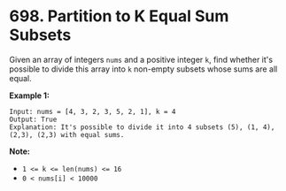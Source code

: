 # 698. Partition to K Equal Sum Subsets

Given an array of integers `nums` and a positive integer `k`, find whether it's possible to divide this array into `k` non-empty subsets whose sums are all equal.

**Example 1:**
```
Input: nums = [4, 3, 2, 3, 5, 2, 1], k = 4
Output: True
Explanation: It's possible to divide it into 4 subsets (5), (1, 4), (2,3), (2,3) with equal sums.
```

**Note:**
- `1 <= k <= len(nums) <= 16`
- `0 < nums[i] < 10000`
